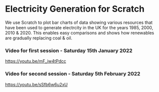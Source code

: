 # Electricity Generation for Scratch

We use Scratch to plot bar charts of data showing various resources that have been used to generate electrcity in the UK for the years 1985, 2000, 2010 & 2020.   This enables easy comparisons and shows how renewables are gradually replacing coal & oil.

### Video for first session - Saturday 15th January 2022

https://youtu.be/mF_iw4tPdcc

### Video for second session - Saturday 5th February 2022

https://youtu.be/sSfb6w6u2xU

